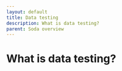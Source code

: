 ```yaml
---
layout: default
title: Data testing
description: What is data testing?
parent: Soda overview
---
```


# What is data testing?